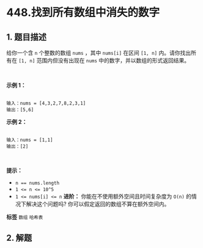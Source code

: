 # 448.找到所有数组中消失的数字

## 1. 题目描述

给你一个含 `n` 个整数的数组 `nums` ，其中 `nums[i]` 在区间 `[1, n]` 内。请你找出所有在 `[1, n]` 范围内但没有出现在 `nums` 中的数字，并以数组的形式返回结果。

 

 **示例 1：** 

```

输入：nums = [4,3,2,7,8,2,3,1]
输出：[5,6]

```
 **示例 2：** 

```

输入：nums = [1,1]
输出：[2]

```
 

 **提示：** 
-  `n == nums.length` 
-  `1 <= n <= 10^5` 
-  `1 <= nums[i] <= n` 
 **进阶：** 你能在不使用额外空间且时间复杂度为 `O(n)` 的情况下解决这个问题吗? 你可以假定返回的数组不算在额外空间内。

 
**标签**
`数组` `哈希表` 


## 2. 解题

